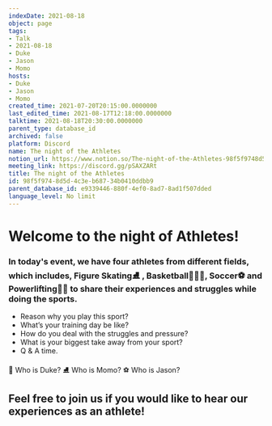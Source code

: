 ```yaml
---
indexDate: 2021-08-18
object: page
tags:
- Talk
- 2021-08-18
- Duke
- Jason
- Momo
hosts:
- Duke
- Jason
- Momo
created_time: 2021-07-20T20:15:00.0000000
last_edited_time: 2021-08-17T12:18:00.0000000
talktime: 2021-08-18T20:30:00.0000000
parent_type: database_id
archived: false
platform: Discord
name: The night of the Athletes
notion_url: https://www.notion.so/The-night-of-the-Athletes-98f5f9748d5d4c3eb68734b0410ddbb9
meeting_link: https://discord.gg/pSAXZARt
title: The night of the Athletes
id: 98f5f974-8d5d-4c3e-b687-34b0410ddbb9
parent_database_id: e9339446-880f-4ef0-8ad7-8ad1f507dded
language_level: No limit
---
```


#                     Welcome to the night of Athletes!



### In today's event, we have four athletes from different fields, which includes, Figure Skating⛸️ , Basketball⛹🏻‍♀️, Soccer⚽ and Powerlifting🏋🏽 to share their experiences and struggles while doing the sports. 
 
   - Reason why you play this sport?
   - What’s your training day be like?
   - How do you deal with the struggles and pressure?
   - What is your biggest take away from your sport?
   - Q & A time. 

👑 Who is Duke?
⛸️ Who is Momo?
⚽ Who is Jason?


## Feel free to join us if you would like to hear our experiences as an athlete!



